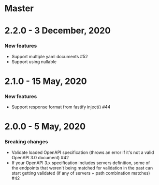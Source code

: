 # Master

# 2.2.0 - 3 December, 2020

### New features

- Support multiple yaml documents #52
- Support using nullable

# 2.1.0 - 15 May, 2020

### New features

- Support response format from fastify inject() #44

# 2.0.0 - 5 May, 2020

### Breaking changes

- Validate loaded OpenAPI specification (throws an error if it's not a valid OpenAPI 3.0 document) #42
- If your OpenAPI 3.x specification includes servers definition, some of the endpoints that weren't being matched for validation in the past can start getting validated (if any of servers + path combination matches) #42
